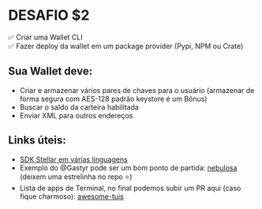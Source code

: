 # DESAFIO $2

✅ Criar uma Wallet CLI  
✅ Fazer deploy da wallet em um package provider (Pypi, NPM ou Crate)

## Sua Wallet deve:
- Criar e armazenar vários pares de chaves para o usuário (armazenar de forma segura com AES-128 padrão keystore é um Bônus)
- Buscar o saldo da carteira habilitada
- Enviar XML para outros endereços

## Links úteis:
- [SDK Stellar em várias linguagens](https://developers.stellar.org/docs/tools/sdks/library)
- Exemplo do @Gastyr pode ser um bom ponto de partida: [nebulosa](https://github.com/gastyr/nebulosa) (deixem uma estrelinha no repo ⭐️)
- Lista de apps de Terminal, no final podemos subir um PR aqui (caso fique charmoso): [awesome-tuis](https://github.com/rothgar/awesome-tuis)